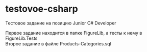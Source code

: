 # testovoe-csharp
Тестовое задание на позицию Junior C# Developer

Первое задание находится в папке FigureLib, а тесты к нему в FigureLib.Tests  
Второе задание в файле Products-Categories.sql